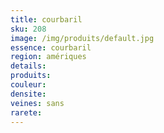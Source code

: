 ```yaml
---
title: courbaril
sku: 208
image: /img/produits/default.jpg
essence: courbaril
region: amériques
details: 
produits:
couleur: 
densite: 
veines: sans
rarete: 
---
```

